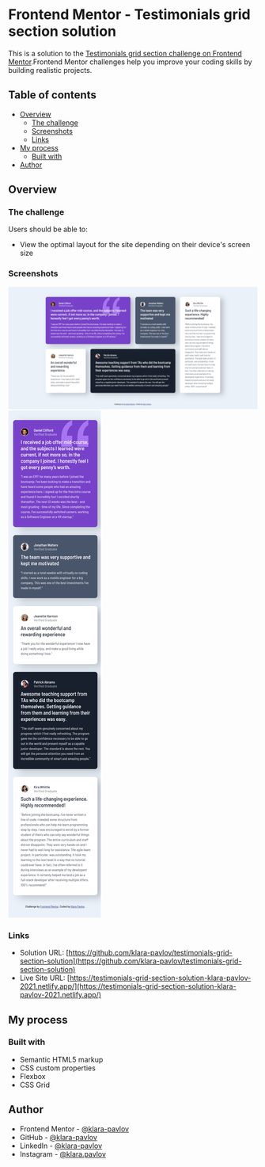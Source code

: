 # Frontend Mentor - Testimonials grid section solution

This is a solution to the [Testimonials grid section challenge on Frontend Mentor](https://www.frontendmentor.io/challenges/testimonials-grid-section-Nnw6J7Un7).Frontend Mentor challenges help you improve your coding skills by building realistic projects.

## Table of contents

- [Overview](#overview)
  - [The challenge](#the-challenge)
  - [Screenshots](#screenshots)
  - [Links](#links)
- [My process](#my-process)
  - [Built with](#built-with)
- [Author](#author)

## Overview

### The challenge

Users should be able to:

- View the optimal layout for the site depending on their device's screen size

### Screenshots

![](./screenshot.png)
![](./screenshot2.png)

### Links

- Solution URL: [https://github.com/klara-pavlov/testimonials-grid-section-solution](https://github.com/klara-pavlov/testimonials-grid-section-solution)
- Live Site URL: [https://testimonials-grid-section-solution-klara-pavlov-2021.netlify.app/](https://testimonials-grid-section-solution-klara-pavlov-2021.netlify.app/)

## My process

### Built with

- Semantic HTML5 markup
- CSS custom properties
- Flexbox
- CSS Grid

## Author

- Frontend Mentor - [@klara-pavlov](https://www.frontendmentor.io/profile/klara-pavlov)
- GitHub - [@klara-pavlov](https://github.com/klara-pavlov)
- LinkedIn - [@klara-pavlov](https://www.linkedin.com/in/klara-pavlov/)
- Instagram - [@klara.pavlov](https://www.instagram.com/klara.pavlov/)
